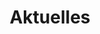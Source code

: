 ---
language: "de"
page: "news"
title: "Aktuelles"
description: "Alles Aktuelle zum Sovereign Cloud Stack."
headline_events: "Veranstaltungen"
headline_news: "Neuigkeiten"
headline_blog: "Community Blog"
more_news_button: "Weitere Neuigkeiten"

---